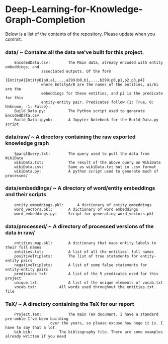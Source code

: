 # Deep-Learning-for-Knowledge-Graph-Completion


Below is a list of the contents of the repository. Please update when you commit.
###  data/ ~ Contains all the data we've built for this project. 
		EncodedData.csv:		The Main data, already encoded with entity embeddings, and 
					associated outputs. Of the form 
					[EntityA|EntityB|a0,a1,...,a299|b0,b1,...,b299|p0,p1,p2,p3,p4]
					where EntityA/B are the names of the entities, ai/bi are the 
					embeddings for these entities, and pi is the predicate for this
					entity-entity pair. Predicates follow {1: True, 0: Unknown, -1: False}.
		Build_Data.py:	  		The Python script used to generate EncodedData.csv
		Build_Data.ipynb: 		A Jupyter Notebook for the Build_Data.py script

###		data/raw/ ~ A directory containing the raw exported knowledge graph
		SparqlQuery.txt:		The query used to pull the data from WikiData
		wikiData.txt:			The result of the above query on WikiData
		wikiData.csv:			Same as wikiData.txt but in .csv format
		wikiData.py:			A python script used to generate much of processed/

### 	data/embeddings/ ~ A directory of word/entity embeddings and their scripts
		entity_embeddings.pkl:  	A dictionary of entity embeddings
		word_vectors.pkl:		A dictionary of word embeddings
		word_embeddings.py:		Script for generating word_vectors.pkl

###		data/processed/ ~ A directory of processed versions of the data in raw/
		entities_map.pkl:		A dictionary that maps entity labels to their full names
		entities.txt:			A list of all the entities' full names
		positiveTriplets: 		The list of true statements for entity-entity pairs
		negativeTriplets:		A list of some false statements for entity-entity pairs
		predicates.txt: 		A list of the 5 predicates used for this project
		unique.txt: 			A list of the unique elements of vocab.txt
		vocab.txt: 			All words used throughout the entities.txt file

### 	TeX/ ~ A directory containing the TeX for our report
		Project.TeX:  			The main TeX document. I have a standard pre-amble I've been building 
						over the years, so please excuse how huge it is. I have to say that a lot
		bib.bib:			The bibliography file. There are some examples already written if you need

